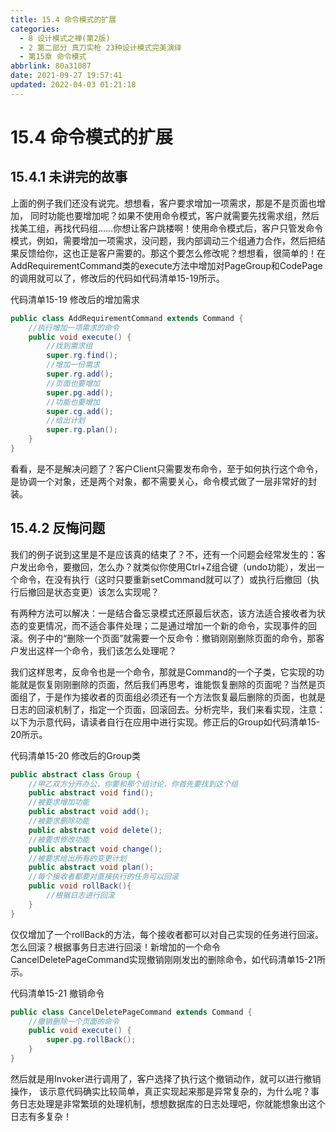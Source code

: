 ```yaml
---
title: 15.4 命令模式的扩展
categories: 
  - 8 设计模式之禅(第2版)
  - 2 第二部分 真刀实枪 23种设计模式完美演绎
  - 第15章 命令模式
abbrlink: 80a31087
date: 2021-09-27 19:57:41
updated: 2022-04-03 01:21:18
---
```

# 15.4 命令模式的扩展
## 15.4.1 未讲完的故事
上面的例子我们还没有说完。想想看，客户要求增加一项需求，那是不是页面也增加， 同时功能也要增加呢？如果不使用命令模式，客户就需要先找需求组，然后找美工组，再找代码组……你想让客户跳楼啊！使用命令模式后，客户只管发命令模式，例如，需要增加一项需求，没问题，我内部调动三个组通力合作，然后把结果反馈给你，这也正是客户需要的。那这个要怎么修改呢？想想看，很简单的！在AddRequirementCommand类的execute方法中增加对PageGroup和CodePage的调用就可以了，修改后的代码如代码清单15-19所示。

代码清单15-19 修改后的增加需求
```java
public class AddRequirementCommand extends Command {
    //执行增加一项需求的命令
    public void execute() {
        //找到需求组
        super.rg.find();
        //增加一份需求
        super.rg.add();
        //页面也要增加
        super.pg.add();
        //功能也要增加
        super.cg.add();
        //给出计划
        super.rg.plan();
    }
}
```

看看，是不是解决问题了？客户Client只需要发布命令，至于如何执行这个命令，是协调一个对象，还是两个对象，都不需要关心，命令模式做了一层非常好的封装。

## 15.4.2 反悔问题
我们的例子说到这里是不是应该真的结束了？不，还有一个问题会经常发生的：客户发出命令，要撤回，怎么办？就类似你使用Ctrl+Z组合键（undo功能），发出一个命令，在没有执行（这时只要重新setCommand就可以了）或执行后撤回（执行后撤回是状态变更）该怎么实现呢？

有两种方法可以解决：一是结合备忘录模式还原最后状态，该方法适合接收者为状态的变更情况，而不适合事件处理；二是通过增加一个新的命令，实现事件的回滚。例子中的“删除一个页面”就需要一个反命令：撤销刚刚删除页面的命令，那客户发出这样一个命令，我们该怎么处理呢？

我们这样思考，反命令也是一个命令，那就是Command的一个子类，它实现的功能就是恢复刚刚删除的页面，然后我们再思考，谁能恢复删除的页面呢？当然是页面组了，于是作为接收者的页面组必须还有一个方法恢复最后删除的页面，也就是日志的回滚机制了，指定一个页面，回滚回去。分析完毕，我们来看实现，注意：以下为示意代码，请读者自行在应用中进行实现。修正后的Group如代码清单15-20所示。

代码清单15-20 修改后的Group类
```java
public abstract class Group {
    //甲乙双方分开办公，你要和那个组讨论，你首先要找到这个组
    public abstract void find();
    //被要求增加功能
    public abstract void add();
    //被要求删除功能
    public abstract void delete();
    //被要求修改功能
    public abstract void change();
    //被要求给出所有的变更计划
    public abstract void plan();
    //每个接收者都要对直接执行的任务可以回滚
    public void rollBack(){
        //根据日志进行回滚
    }
}
```
仅仅增加了一个rollBack的方法，每个接收者都可以对自己实现的任务进行回滚。怎么回滚？根据事务日志进行回滚！新增加的一个命令CancelDeletePageCommand实现撤销刚刚发出的删除命令，如代码清单15-21所示。

代码清单15-21 撤销命令
```java
public class CancelDeletePageCommand extends Command {
    //撤销删除一个页面的命令
    public void execute() {
        super.pg.rollBack();
    }
}
```
然后就是用Invoker进行调用了，客户选择了执行这个撤销动作，就可以进行撤销操作， 该示意代码确实比较简单，真正实现起来那是异常复杂的，为什么呢？事务日志处理是非常繁琐的处理机制，想想数据库的日志处理吧，你就能想象出这个日志有多复杂！
